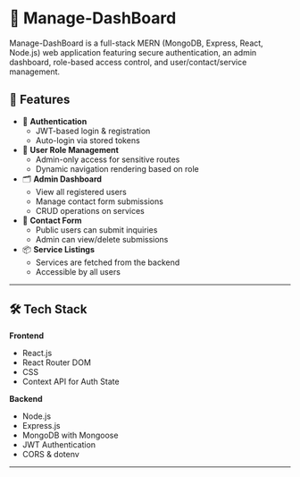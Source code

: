 # 🔐 Manage-DashBoard

 Manage-DashBoard is a full-stack MERN (MongoDB, Express, React, Node.js) web application featuring secure authentication, an admin dashboard, role-based access control, and user/contact/service management.


## 🧩 Features

- 🔐 **Authentication**
  - JWT-based login & registration
  - Auto-login via stored tokens
- 👤 **User Role Management**
  - Admin-only access for sensitive routes
  - Dynamic navigation rendering based on role
- 🗂️ **Admin Dashboard**
  - View all registered users
  - Manage contact form submissions
  - CRUD operations on services
- 💬 **Contact Form**
  - Public users can submit inquiries
  - Admin can view/delete submissions
- 📦 **Service Listings**
  - Services are fetched from the backend
  - Accessible by all users

---

## 🛠️ Tech Stack

**Frontend**  
- React.js  
- React Router DOM  
- CSS  
- Context API for Auth State  

**Backend**  
- Node.js  
- Express.js  
- MongoDB with Mongoose  
- JWT Authentication  
- CORS & dotenv

---



